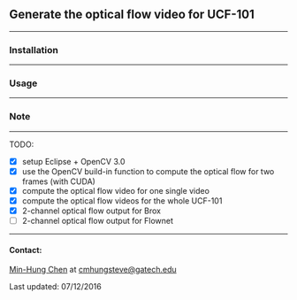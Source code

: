 ## Generate the optical flow video for UCF-101

---
### Installation

---
### Usage
---
### Note


---
TODO:
- [x] setup Eclipse + OpenCV 3.0
- [x] use the OpenCV build-in function to compute the optical flow for two frames (with CUDA)
- [x] compute the optical flow video for one single video
- [x] compute the optical flow videos for the whole UCF-101
- [x] 2-channel optical flow output for Brox
- [ ] 2-channel optical flow output for Flownet

---
#### Contact:

[Min-Hung Chen](https://www.linkedin.com/in/chensteven) at <cmhungsteve@gatech.edu>

Last updated: 07/12/2016
